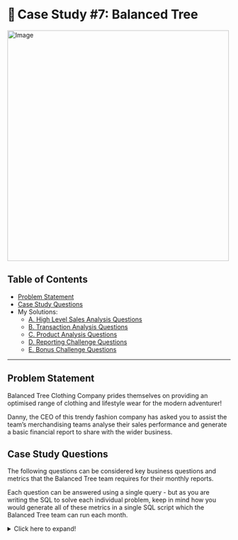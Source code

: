 # 🥾  Case Study #7: Balanced Tree

<img src="https://8weeksqlchallenge.com/images/case-study-designs/7.png" alt="Image" width="500" height="520">

## Table of Contents

- [Problem Statement](#problem-statement)
- [Case Study Questions](#case-study-questions)
- My Solutions:
  - [A. High Level Sales Analysis Questions][solution-a]
  - [B. Transaction Analysis Questions][solution-b]
  - [C. Product Analysis Questions][solution-c]
  - [D. Reporting Challenge Questions][solution-d]
  - [E. Bonus Challenge Questions][solution-e]

---

## Problem Statement

Balanced Tree Clothing Company prides themselves on providing an optimised range of clothing and lifestyle wear for the modern adventurer!

Danny, the CEO of this trendy fashion company has asked you to assist the team’s merchandising teams analyse their sales performance and generate a basic financial report to share with the wider business.

## Case Study Questions

The following questions can be considered key business questions and metrics that the Balanced Tree team requires for their monthly reports.

Each question can be answered using a single query - but as you are writing the SQL to solve each individual problem, keep in mind how you would generate all of these metrics in a single SQL script which the Balanced Tree team can run each month.

<details>
<summary>
Click here to expand!
</summary>

### A. High Level Sales Analysis Questions

View my solution [here][solution-a].

1. What was the total quantity sold for all products?
2. What is the total generated revenue for all products before discounts?
3. What was the total discount amount for all products?

### B. Transaction Analysis Questions

View my solution [here][solution-b].

1. How many unique transactions were there?
2. What is the average unique products purchased in each transaction?
3. What are the 25th, 50th and 75th percentile values for the revenue per transaction?
4. What is the average discount value per transaction?
5. What is the percentage split of all transactions for members vs non-members?
6. What is the average revenue for member transactions and non-member transactions?

### C. Product Analysis Questions

View my solution [here][solution-c].

1. What are the top 3 products by total revenue before discount?
2. What is the total quantity, revenue and discount for each segment?
3. What is the top selling product for each segment?
4. What is the total quantity, revenue and discount for each category?
5. What is the top selling product for each category?
6. What is the percentage split of revenue by product for each segment?
7. What is the percentage split of revenue by segment for each category?
8. What is the percentage split of total revenue by category?
9. What is the total transaction “penetration” for each product? (hint: penetration = number of transactions where at least 1 quantity of a product was purchased divided by total number of transactions)
10. What is the most common combination of at least 1 quantity of any 3 products in a 1 single transaction?

### D. Reporting Challenge Questions

View my solution [here][solution-d].

Write a single SQL script that combines all of the previous questions into a scheduled report that the Balanced Tree team can run at the beginning of each month to calculate the previous month’s values.

Imagine that the Chief Financial Officer (which is also Danny) has asked for all of these questions at the end of every month.

He first wants you to generate the data for January only - but then he also wants you to demonstrate that you can easily run the samne analysis for February without many changes (if at all).

Feel free to split up your final outputs into as many tables as you need - but be sure to explicitly reference which table outputs relate to which question for full marks.

### E. Bonus Challenge Questions

View my solution [here][solution-e].

Use a single SQL query to transform the product_hierarchy and product_prices datasets to the product_details table.

Hint: you may want to consider using a recursive CTE to solve this problem!

</details>

[solution-a]: https://github.com/abnogueira/sql-ark/blob/main/8-week-sql-challenge/case-study-7/A-high-lvl-sales-analysis.md
[solution-b]: https://github.com/abnogueira/sql-ark/blob/main/8-week-sql-challenge/case-study-7/B-transaction-analysis.md
[solution-c]: https://github.com/abnogueira/sql-ark/blob/main/8-week-sql-challenge/case-study-7/C-product-analysis.md
[solution-d]: https://github.com/abnogueira/sql-ark/blob/main/8-week-sql-challenge/case-study-7/D-reporting-challenge.md
[solution-e]: https://github.com/abnogueira/sql-ark/blob/main/8-week-sql-challenge/case-study-7/E-bonus-challenge.md
